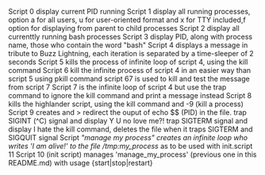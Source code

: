 Script 0 display current PID running
Script 1 display all running processes, option a for all users, u for user-oriented format and x for TTY included,f option for displaying from parent to child processes
Script 2 display all currenttly running bash processes
Script 3 display PID, along with process name, those who contain the word "bash" 
Script 4 displays a message in tribute to Buzz Lightning, each iteration is separated by a time-sleeper of 2 seconds
Script 5 kills the process of infinite loop of script 4, using the kill command
Script 6 kill the infinite process of script 4 in an easier way than script 5 using pkill command
script 67 is used to kill and test the message from script 7
Script 7 is the infinite loop of script 4 but use the trap command to ignore the kill command and print a message instead
Script 8 kills the highlander script, using the kill command and -9 (kill a process)
Script 9 creates and > redirect the ouput of echo $$ (PID) in the file. trap SIGINT (^C) signal and display Y U no love me?! trap SIGTERM signal and display I hate the kill command, deletes the file when it traps SIGTERM and SIGQUIT signal
Script *"manage my process" creates an infinite loop who writes 'I am alive!' to the file /tmp:my_process* as to be used with init.script 11
Script 10 (init script) manages 'manage_my_process' (previous one in this README.md) with usage {start|stop|restart} 
